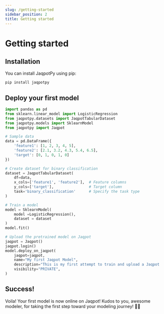 ```yaml
---
slug: /getting-started
sidebar_position: 2
title: Getting started
---
```


# Getting started

## Installation

You can install JaqpotPy using pip:

```bash
pip install jaqpotpy
```

## Deploy your first model

```python
import pandas as pd
from sklearn.linear_model import LogisticRegression
from jaqpotpy.datasets import JaqpotTabularDataset
from jaqpotpy.models import SklearnModel
from jaqpotpy import Jaqpot

# Sample data
data = pd.DataFrame({
    'feature1': [1, 2, 3, 4, 5],
    'feature2': [2.1, 3.2, 4.3, 5.4, 6.5],
    'target': [0, 1, 0, 1, 0]
})

# Create dataset for binary classification
dataset = JaqpotTabularDataset(
    df=data,
    x_cols=['feature1', 'feature2'],  # Feature columns
    y_cols=['target'],                # Target column
    task='binary_classification'      # Specify the task type
)

# Τrain a model
model = SklearnModel(
    model =LogisticRegression(),
    dataset = dataset
)
model.fit()

# Upload the pretrained model on Jaqpot
jaqpot = Jaqpot()
jaqpot.login()
model.deploy_on_jaqpot(
    jaqpot=jaqpot,
    name="My first Jaqpot Model",
    description="This is my first attempt to train and upload a Jaqpot model.",
    visibility="PRIVATE",
)
```

## Success!

Voila! Your first model is now online on Jaqpot! Kudos to you, awesome modeler, for taking the first step toward your modeling journey! 🚀🌟


